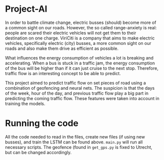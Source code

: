 # Project-AI

In order to battle climate change, electric busses (should) become more of a common sight on our roads. However, the so called range-anxiety is real: people are scared their electric vehicles will not get them to their destination on one charge. ViriCiti is a company that aims to make electric vehicles, specifically electric (city) busses, a more common sight on our roads and also make them drive as efficient as possible. 
            
What influences the energy consumption of vehicles a lot is breaking and accelerating. When a bus is stuck in a traffic jam, the energy consumption of the bus will be higher than if it can just cruise to the next stop. Therefore, traffic flow is an interesting concept to be able to predict. 
            
This project aimed to predict traffic flow on set pieces of road using a combination of geofencing and neural nets. The suspicion is that the days of the week, hour of the day, and previous traffic flow play a big part in predicting the coming traffic flow. These features were taken into account in training the models.

# Running the code

All the code needed to read in the files, create new files (if using new busses), and train the LSTM can be found above. `main.py` will run all necessary scripts. The geofence (found in `get_gps.py` is fixed to Utrecht, but can be changed accordingly. 
            